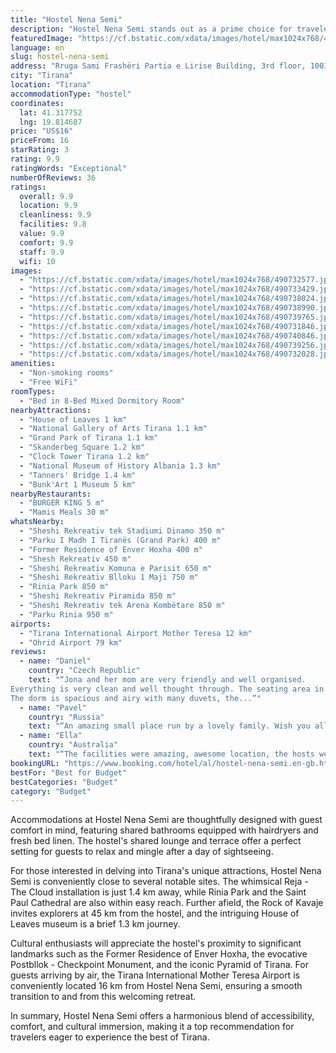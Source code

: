 ```yaml
---
title: "Hostel Nena Semi"
description: "Hostel Nena Semi stands out as a prime choice for travelers seeking a blend of comfort and convenience in the heart of Tirana."
featuredImage: "https://cf.bstatic.com/xdata/images/hotel/max1024x768/490732577.jpg?k=25563c1e6a00f54e0f68bf51edbc186a8b24b57fd7978b3b16b57b9ecc662bed&o=&hp=1"
language: en
slug: hostel-nena-semi
address: "Rruga Sami Frashëri Partia e Lirise Building, 3rd floor, 1001 Tirana, Albania"
city: "Tirana"
location: "Tirana"
accommodationType: "hostel"
coordinates:
  lat: 41.317752
  lng: 19.814687
price: "US$16"
priceFrom: 16
starRating: 3
rating: 9.9
ratingWords: "Exceptional"
numberOfReviews: 36
ratings:
  overall: 9.9
  location: 9.9
  cleanliness: 9.9
  facilities: 9.8
  value: 9.9
  comfort: 9.9
  staff: 9.9
  wifi: 10
images:
  - "https://cf.bstatic.com/xdata/images/hotel/max1024x768/490732577.jpg?k=25563c1e6a00f54e0f68bf51edbc186a8b24b57fd7978b3b16b57b9ecc662bed&o=&hp=1"
  - "https://cf.bstatic.com/xdata/images/hotel/max1024x768/490733429.jpg?k=342d368129bd36bf2340845266631bfc32c526bc52dd1a923e94e8d11ccfa30f&o=&hp=1"
  - "https://cf.bstatic.com/xdata/images/hotel/max1024x768/490738024.jpg?k=99e1f628a5097736f85d583b6378260863f7179dc3c953eaf6d49dc2b7d68d17&o=&hp=1"
  - "https://cf.bstatic.com/xdata/images/hotel/max1024x768/490738990.jpg?k=10d73794d9627adda0937755ab3c3ee93b7828eb2c4c7b58c5c7ec694ac30525&o=&hp=1"
  - "https://cf.bstatic.com/xdata/images/hotel/max1024x768/490739765.jpg?k=42506a4334cfa2fb7172f5649005efeb003e158b6d8ab554dfd34df2d3ef7ea8&o=&hp=1"
  - "https://cf.bstatic.com/xdata/images/hotel/max1024x768/490731846.jpg?k=a029be2ab5406cb86a3769228ed3c14b047f4b81fd68c47659cb1479e5134be4&o=&hp=1"
  - "https://cf.bstatic.com/xdata/images/hotel/max1024x768/490740846.jpg?k=5d1a6b779f3157ca0bc699e264673a0a6a28cbd9438eeb718177b97cb4ebc140&o=&hp=1"
  - "https://cf.bstatic.com/xdata/images/hotel/max1024x768/490739256.jpg?k=1e6743b9be8dde0e6fa2ef79e47010ee38c48dcb6625fdb06b29b6461d4e4d25&o=&hp=1"
  - "https://cf.bstatic.com/xdata/images/hotel/max1024x768/490732028.jpg?k=354a0be18a4c73dcf516fa299e3aeaf4a699bfd6ac70f5ff2df6416b3431f469&o=&hp=1"
amenities:
  - "Non-smoking rooms"
  - "Free WiFi"
roomTypes:
  - "Bed in 8-Bed Mixed Dormitory Room"
nearbyAttractions:
  - "House of Leaves 1 km"
  - "National Gallery of Arts Tirana 1.1 km"
  - "Grand Park of Tirana 1.1 km"
  - "Skanderbeg Square 1.2 km"
  - "Clock Tower Tirana 1.2 km"
  - "National Museum of History Albania 1.3 km"
  - "Tanners' Bridge 1.4 km"
  - "Bunk'Art 1 Museum 5 km"
nearbyRestaurants:
  - "BURGER KING 5 m"
  - "Mamis Meals 30 m"
whatsNearby:
  - "Sheshi Rekreativ tek Stadiumi Dinamo 350 m"
  - "Parku I Madh I Tiranës (Grand Park) 400 m"
  - "Former Residence of Enver Hoxha 400 m"
  - "Shesh Rekreativ 450 m"
  - "Sheshi Rekreativ Komuna e Parisit 650 m"
  - "Sheshi Rekreativ Blloku 1 Maji 750 m"
  - "Rinia Park 850 m"
  - "Sheshi Rekreativ Piramida 850 m"
  - "Sheshi Rekreativ tek Arena Kombëtare 850 m"
  - "Parku Rinia 950 m"
airports:
  - "Tirana International Airport Mother Teresa 12 km"
  - "Ohrid Airport 79 km"
reviews:
  - name: "Daniel"
    country: "Czech Republic"
    text: "“Jona and her mom are very friendly and well organised.
Everything is very clean and well thought through. The seating area in the balcony is semi-closed, so it was comfortable even in winter.
The dorm is spacious and airy with many duvets, the...”"
  - name: "Pavel"
    country: "Russia"
    text: "“An amazing small place run by a lovely family. Wish you all the best, guys!”"
  - name: "Ella"
    country: "Australia"
    text: "“The facilities were amazing, awesome location, the hosts were so so lovely and accommodating.”"
bookingURL: "https://www.booking.com/hotel/al/hostel-nena-semi.en-gb.html?aid=8035640"
bestFor: "Best for Budget"
bestCategories: "Budget"
category: "Budget"
---
```


Accommodations at Hostel Nena Semi are thoughtfully designed with guest comfort in mind, featuring shared bathrooms equipped with hairdryers and fresh bed linen. The hostel's shared lounge and terrace offer a perfect setting for guests to relax and mingle after a day of sightseeing.

For those interested in delving into Tirana's unique attractions, Hostel Nena Semi is conveniently close to several notable sites. The whimsical Reja - The Cloud installation is just 1.4 km away, while Rinia Park and the Saint Paul Cathedral are also within easy reach. Further afield, the Rock of Kavaje invites explorers at 45 km from the hostel, and the intriguing House of Leaves museum is a brief 1.3 km journey.

Cultural enthusiasts will appreciate the hostel's proximity to significant landmarks such as the Former Residence of Enver Hoxha, the evocative Postbllok - Checkpoint Monument, and the iconic Pyramid of Tirana. For guests arriving by air, the Tirana International Mother Teresa Airport is conveniently located 16 km from Hostel Nena Semi, ensuring a smooth transition to and from this welcoming retreat.

In summary, Hostel Nena Semi offers a harmonious blend of accessibility, comfort, and cultural immersion, making it a top recommendation for travelers eager to experience the best of Tirana.